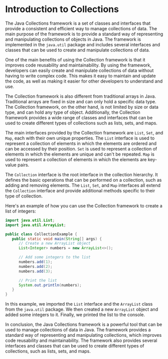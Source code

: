 # Introduction to Collections

The Java Collections framework is a set of classes and interfaces that provide a consistent and efficient way to manage collections of data. The main purpose of the framework is to provide a standard way of representing and manipulating collections of objects in Java. The framework is implemented in the `java.util` package and includes several interfaces and classes that can be used to create and manipulate collections of data.

One of the main benefits of using the Collection framework is that it improves code reusability and maintainability. By using the framework, developers can easily create and manipulate collections of data without having to write complex code. This makes it easy to maintain and update the code, as well as making it easier for other developers to understand and use.

The Collection framework is also different from traditional arrays in Java. Traditional arrays are fixed in size and can only hold a specific data type. The Collection framework, on the other hand, is not limited by size or data type, and can hold any type of object. Additionally, the Collection framework provides a wide range of classes and interfaces that can be used to create different types of collections such as lists, sets, and maps.

The main interfaces provided by the Collection framework are `List`, `Set`, and `Map`, each with their own unique properties. The `List` interface is used to represent a collection of elements in which the elements are ordered and can be accessed by their position. `Set` is used to represent a collection of elements in which the elements are unique and can't be repeated. `Map` is used to represent a collection of elements in which the elements are key-value pairs.

The `Collection` interface is the root interface in the collection hierarchy. It defines the basic operations that can be performed on a collection, such as adding and removing elements. The `List`, `Set`, and `Map` interfaces all extend the `Collection` interface and provide additional methods specific to their type of collection.

Here's an example of how you can use the Collection framework to create a list of integers:

```java
import java.util.List;
import java.util.ArrayList;

public class CollectionExample {
   public static void main(String[] args) {
      // Create a new ArrayList object
      List<Integer> numbers = new ArrayList<>();

      // Add some integers to the list
      numbers.add(1);
      numbers.add(2);
      numbers.add(3);

      // Print the list
      System.out.println(numbers);
   }
}
```

In this example, we imported the `List` interface and the `ArrayList` class from the `java.util` package. We then created a new `ArrayList` object and added some integers to it. Finally, we printed the list to the console.

In conclusion, the Java Collections framework is a powerful tool that can be used to manage collections of data in Java. The framework provides a standard way of representing and manipulating collections, which improves code reusability and maintainability. The framework also provides several interfaces and classes that can be used to create different types of collections, such as lists, sets, and maps.
